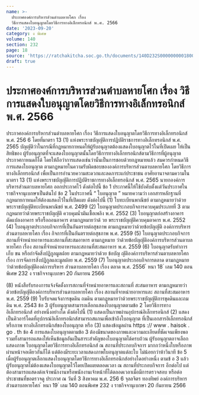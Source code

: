 ```yaml
---
name: >-
  ประกาศองค์การบริหารส่วนตำบลหายโศก เรื่อง
  วิธีการแสดงใบอนุญาตโดยวิธีการทางอิเล็กทรอนิกส์ พ.ศ. 2566
date: '2023-09-20'
category: ง พิเศษ
volume: 140
section: 232
page: 18
source: 'https://ratchakitcha.soc.go.th/documents/140D232S0000000001800.pdf'
draft: true
---
```


# ประกาศองค์การบริหารส่วนตำบลหายโศก เรื่อง วิธีการแสดงใบอนุญาตโดยวิธีการทางอิเล็กทรอนิกส์ พ.ศ. 2566

ประกาศองค์การบริหารส่วนตำบลหายโศก เรื่อง วิธีการแสดงใบอนุญาตโดยวิธีการทางอิเล็กทรอนิกส์ พ.ศ. 256 6 โดยที่มาตรา 13 (1) แห่งพระราชบัญญัติการปฏิบัติราชการทางอิเล็กทรอนิกส์ พ.ศ. 2565 บัญญัติว่าในกรณีที่กฎหมายกาหนดให้ผู้รับอนุญาตต้องแสดงใบอนุญาตไว้ในที่เปิดเผย ให้เป็นสิทธิของ ผู้รับอนุญาตที่จะแสดงใบอนุญาตนั้นโดยวิธีการทางอิเล็กทรอนิกส์ตามวิธีการที่ผู้อนุญาตประกาศกาหนดก็ได้ โดยให้ถือว่าการแสดงเช่นว่านั้นเป็นการชอบด้วยกฎหมายแล้ว สมควรกำหนดวิธีการแสดงใบอนุญาต ตามกฎหมายในความรับผิดชอบขององค์การบริหารส่วนตาบลหายโศก โดยวิธีการทางอิเล็กทรอนิกส์ เพื่อเป็นการอำนวยความสะดวกและลดภาระแก่ประชาชน อาศัยอานาจตามความในมาตรา 13 (1) แห่งพระราชบัญญัติการปฏิบัติราชการทางอิเล็กทรอนิกส์ พ.ศ. 2565 นายกองค์การบริหารส่วนตาบลหายโศก ออกประกาศไว้ ดังต่อไปนี้ ข้อ 1 ประกาศนี้ให้ใช้บังคับตั้งแต่วันประกาศในราชกิจจานุเบกษาเป็นต้นไป ข้อ 2 ในประกาศนี้ “ ใบอนุญาต ” หมายความว่า เอกสารหลักฐานที่กฎหมายกาหนดให้ต้องแสดงไว้ในที่เปิดเผย ดังต่อไปนี้ (1) ใบทะเบียนพาณิชย์ ตามกฎหมายว่าด้วยพระราชบัญญัติทะเบียนพาณิชย์ พ.ศ. 2499 (2) ใบอนุญาตประกอบกิจการควบคุมประเภทที่ 3 ตามกฎหมายว่าด้วยพระราชบัญญัติ ควบคุมน้ำมันเชื้อเพลิง พ.ศ. 2552 (3) ใบอนุญาตก่อสร้างอาคาร ดัดแปลงอาคาร หรือรื้อถอนอาคาร ตามกฎหมายว่าด้ วย พระราชบัญญัติควบคุมอาคาร พ.ศ. 2552 (4) ใบอนุญาตประกอบกิจการที่เป็นอันตรายต่อสุขภาพ ตามกฎหมายว่าด้วยข้อบัญญัติ องค์การบริหารส่วนตาบลหายโศก เรื่อง กิจการที่เป็นอันตรายต่อสุขภาพ พ.ศ. 2559 (5) ใบอนุญาตประกอบกิจการสถานที่จำหน่ายอาหารและสถานที่สะสมอาหาร ตามกฎหมาย ว่าด้วยข้อบัญญัติองค์การบริหารส่วนตาบลหายโศก เรื่อง สถานที่จำหน่ายอาหารและสถานที่สะสมอาหาร พ.ศ. 2559 (6) ใบอนุญาตรับทำการเก็บ ขน หรือกำจัดสิ่งปฏิกูลมูลฝอย ตามกฎหมายว่าด้วย ข้อบัญ ญัติองค์การบริหารส่วนตาบลหายโศก เรื่อง การจัดการสิ่งปฏิกูลและมูลฝอย พ.ศ. 2559 (7) ใบอนุญาตประกอบกิจการตลาด ตามกฎหมายว่าด้วยข้อบัญญัติองค์การบริหาร ส่วนตาบลหายโศก เรื่อง ตลาด พ.ศ. 2556 ้ หนา 18 ่ เลม 140 ตอนพิเศษ 232 ง ราชกิจจานุเบกษา 20 กันยายน 2566

(8) หนังสือรับรองการแจ้งจัดตั้งการสถานที่จำหน่ายอาหารและสถานที่ สะสมอาหาร ตามกฎหมายว่าด้วยข้อบัญญัติองค์การบริหารส่วนตาบลหายโศก เรื่อง สถานที่จาหน่ายอาหารและ สถานที่สะสมอาหาร พ.ศ. 2559 (9) ใบรับจดแจ้งการขุดดิน ถมดิน ตามกฎหมายว่าด้วยพระราชบัญญัติการขุดดินและถมดิน พ.ศ. 2543 ข้อ 3 ผู้รับอนุญาตสามารถเลือกแสดงใบอนุญาตตามข้อ 2 โดยวิธีการทางอิเล็กทรอนิกส์ อย่างหนึ่งอย่างใด ดังต่อไปนี้ (1) แสดงเป็นภาพผ่านอุปกรณ์อิเล็กทรอนิกส์ (2) แสดงเป็นคิวอาร์โคดที่อุปกรณ์อิเล็กทรอนิกส์สามารถสแกนเพื่อเข้าถึงใบอนุญาต ที่เป็นเอกสารอิเล็กทรอนิกส์หรือภาพ ทางอิเล็กทรอนิกส์ของใบอนุญาต หรือ (3) แสดงข้อมูลผ่าน https :// www . haisok . go . th ข้อ 4 การแสดงใบอนุญาตตามข้อ 3 ต้องมีขนาดของภาพและความละเอียดที่ชัดเจนเพียงพอ รวมทั้งสามารถแสดงให้เห็นข้อมูลอันเป็นสาระสำคัญของใบอนุญาตได้ครบถ้วน ผู้รับอนุญาตอาจเลือกแสดงภาพ ใบอนุญาตโดยวิธีการทางอิเล็กทรอนิกส์ ณ สถานที่ประกอบกิจการ มากกว่าหนึ่งใบหรือภาพผ่านหน้าจอเดียวกันก็ได้ แต่ต้องมีระยะเวลาแสดงภาพใบอนุญาตแต่ละใบ ไม่น้อยกว่าห้าวินาที ข้อ 5 เมื่อผู้รับอนุญาตเลือกแสดงใบอนุญาตโดยวิธีการทางอิเล็กทรอนิกส์อย่างใดอย่างหนึ่ง ตามข้ อ 3 แล้ว ผู้รับอนุญาตไม่ต้องแสดงใบอนุญาตไว้โดยเปิดเผยตลอดเวลา ณ สถานที่ประกอบกิจการ อีกต่อไป แต่ต้องสามารถแสดงต่อเจ้าพนักงานหรือพนักงานเจ้าหน้าที่ได้ตลอดเวลาเมื่อมีการตรวจสอบ หรือต่อประชาชนที่ขอตรวจดู ประกาศ ณ วันที่ 3 สิงหาคม พ.ศ. 256 6 จุลลจิตร ทองทิพย์ องค์การบริหารส่วนตาบลหายโศก ้ หนา 19 ่ เลม 140 ตอนพิเศษ 232 ง ราชกิจจานุเบกษา 20 กันยายน 2566
